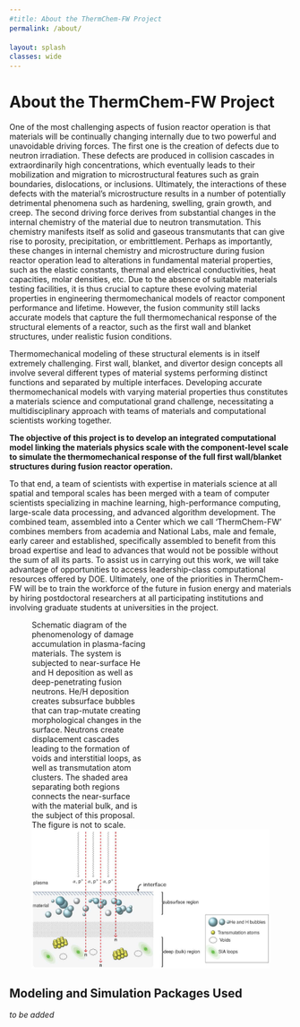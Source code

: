 ```yaml
---
#title: About the ThermChem-FW Project
permalink: /about/

layout: splash
classes: wide
---
```

# About the ThermChem-FW Project

<!-- This is the project's public abstract.  It could be something different.  We could also expand on it. -->

One of the most challenging aspects of fusion reactor operation is that materials will be continually changing internally due to two powerful and unavoidable driving forces. The first one is the creation of defects due to neutron irradiation. These defects are produced in collision cascades in extraordinarily high concentrations, which eventually leads to their mobilization and migration to microstructural features such as grain boundaries, dislocations, or inclusions. Ultimately, the interactions of these defects with the material’s microstructure results in a number of potentially detrimental phenomena such as hardening, swelling, grain growth, and creep. The second driving force derives from substantial changes in the internal chemistry of the material due to neutron transmutation. This chemistry manifests itself as solid and gaseous transmutants that can give rise to porosity, precipitation, or embrittlement. Perhaps as importantly, these changes in internal chemistry and microstructure during fusion reactor operation lead to alterations in fundamental material properties, such as the elastic constants, thermal and electrical conductivities, heat capacities, molar densities, etc. Due to the absence of suitable materials testing facilities, it is thus crucial to capture these evolving material properties in engineering thermomechanical models of reactor component performance and lifetime. However, the fusion community still lacks accurate models that capture the full thermomechanical response of the structural elements of a reactor, such as the first wall and blanket structures, under realistic fusion conditions. 

Thermomechanical modeling of these structural elements is in itself extremely challenging. First wall, blanket, and divertor design concepts all involve several different types of material systems performing distinct functions and separated by multiple interfaces. Developing accurate thermomechanical models with varying material properties thus constitutes a materials science and computational grand challenge, necessitating a multidisciplinary approach with teams of materials and computational scientists working together. 

**The objective of this project is to develop an integrated computational model linking the materials physics scale with the component-level scale to simulate the thermomechanical response of the full first wall/blanket structures during fusion reactor operation.**

To that end, a team of scientists with expertise in materials science at all spatial and temporal scales has been merged with a team of computer scientists specializing in machine learning, high-performance computing, large-scale data processing, and advanced algorithm development. The combined team, assembled into a Center which we call ‘ThermChem-FW’ combines members from academia and National Labs, male and female, early career and established, specifically assembled to benefit from this broad expertise and lead to advances that would not be possible without the sum of all its parts. To assist us in carrying out this work, we will take advantage of opportunities to access leadership-class computational resources offered by DOE. Ultimately, one of the priorities in ThermChem-FW will be to train the workforce of the future in fusion energy and materials by hiring postdoctoral researchers at all participating institutions and involving graduate students at universities in the project.

<figure class="half">
    <figcaption style="width: calc(50% - 0.5em);">Schematic diagram of the phenomenology of damage accumulation in plasma-facing materials. The system is subjected to near-surface He and H deposition as well as deep-penetrating fusion neutrons. He/H deposition creates subsurface bubbles that can trap-mutate creating morphological changes in the surface. Neutrons create displacement cascades leading to the formation of voids and interstitial loops, as well as transmutation atom clusters. The shaded area separating both regions connects the near-surface with the material bulk, and is the subject of this proposal. The figure is not to scale.</figcaption>
    <a href="/assets/images/damage-accumulation-cropped-1248x729.jpg"><img src="/assets/images/damage-accumulation-cropped-1248x729.jpg"></a>
</figure>

<!-- Maybe add proposal Fig. 1 in some form? -->

## Modeling and Simulation Packages Used

*to be added*
